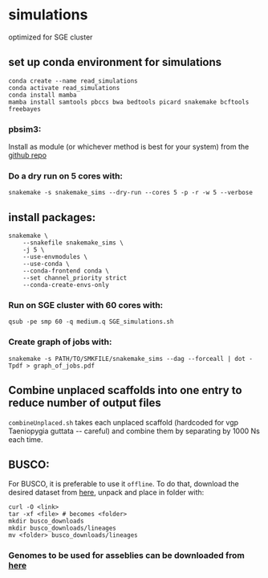 # simulations
optimized for SGE cluster

## set up conda environment for simulations
```
conda create --name read_simulations
conda activate read_simulations
conda install mamba
mamba install samtools pbccs bwa bedtools picard snakemake bcftools freebayes
```

### pbsim3:

Install as module (or whichever method is best for your system) from the [github repo](https://github.com/yukiteruono/pbsim3/releases/tag/v3.0.0)

### Do a dry run on 5 cores with:
```
snakemake -s snakemake_sims --dry-run --cores 5 -p -r -w 5 --verbose
```

## install packages:

```
snakemake \
    --snakefile snakemake_sims \
    -j 5 \
    --use-envmodules \
    --use-conda \
    --conda-frontend conda \
    --set channel_priority strict
    --conda-create-envs-only 
```

### Run on SGE cluster with 60 cores with:
```
qsub -pe smp 60 -q medium.q SGE_simulations.sh
```

### Create graph of jobs with:
```
snakemake -s PATH/TO/SMKFILE/snakemake_sims --dag --forceall | dot -Tpdf > graph_of_jobs.pdf
```
## Combine unplaced scaffolds into one entry to reduce number of output files
`combineUnplaced.sh`
takes each unplaced scaffold (hardcoded for vgp Taeniopygia guttata -- careful) and combine them by separating by 1000 Ns each time.

## BUSCO:

For BUSCO, it is preferable to use it `offline`. To do that, download the desired dataset from [here](https://busco-data.ezlab.org/v5/data/lineages/), unpack and place in folder with:
```
curl -O <link>
tar -xf <file> # becomes <folder>
mkdir busco_downloads
mkdir busco_downloads/lineages
mv <folder> busco_downloads/lineages
```


### Genomes to be used for asseblies can be downloaded from [here](https://genomeark.github.io/vgp-curated-assembly/)
